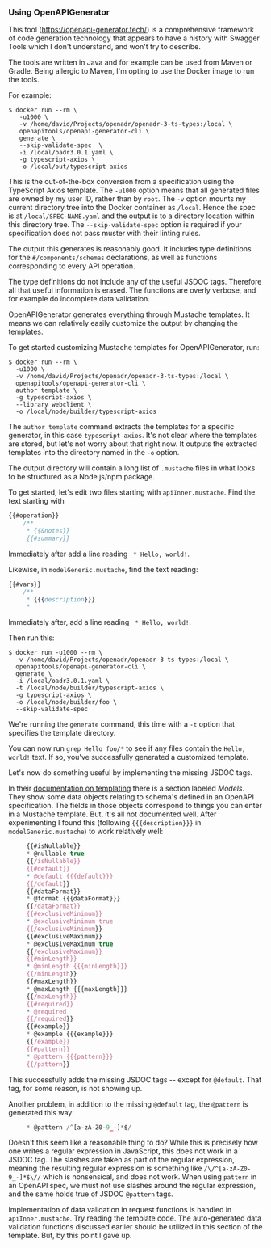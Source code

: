 
### Using OpenAPIGenerator

This tool (https://openapi-generator.tech/) is a comprehensive framework of code generation technology that appears to have a history with Swagger Tools which I don't understand, and won't try to describe.

The tools are written in Java and for example can be used from Maven or Gradle.  Being allergic to Maven, I'm opting to use the Docker image to run the tools.

For example:

```shell
$ docker run --rm \
   -u1000 \
   -v /home/david/Projects/openadr/openadr-3-ts-types:/local \
   openapitools/openapi-generator-cli \
   generate \
   --skip-validate-spec  \
   -i /local/oadr3.0.1.yaml \
   -g typescript-axios \
   -o /local/out/typescript-axios
```

This is the out-of-the-box conversion from a specification using the TypeScript Axios template.  The `-u1000` option means that all generated files are owned by my user ID, rather than by `root`.  The `-v` option mounts my current directory tree into the Docker container as `/local`.  Hence the spec is at `/local/SPEC-NAME.yaml` and the output is to a directory location within this directory tree.  The `--skip-validate-spec` option is required if your specification does not pass muster with their linting rules.

The output this generates is reasonably good.  It includes type definitions for the `#/components/schemas` declarations, as well as functions corresponding to every API operation.

The type definitions do not include any of the useful JSDOC tags.  Therefore all that useful information is erased.  The functions are overly verbose, and for example do incomplete data validation.

OpenAPIGenerator generates everything through Mustache templates.  It means we can relatively easily customize the output by changing the templates.

To get started customizing Mustache templates for OpenAPIGenerator, run:

```shell
$ docker run --rm \
  -u1000 \
  -v /home/david/Projects/openadr/openadr-3-ts-types:/local \
  openapitools/openapi-generator-cli \
  author template \
  -g typescript-axios \
  --library webclient \
  -o /local/node/builder/typescript-axios
```

The `author template` command extracts the templates for a specific generator, in this case `typescript-axios`.  It's not clear where the templates are stored, but let's not worry about that right now.  It outputs the extracted templates into the directory named in the `-o` option.

The output directory will contain a long list of `.mustache` files in what looks to be structured as a Node.js/npm package.

To get started, let's edit two files starting with `apiInner.mustache`.  Find the text starting with

```js
{{#operation}}
    /**
     * {{&notes}}
     {{#summary}}
```

Immediately after add a line reading ` * Hello, world!`.

Likewise, in `modelGeneric.mustache`, find the text reading:

```js
{{#vars}}
    /**
     * {{{description}}}
     *
```

Immediately after, add a line reading ` * Hello, world!`.

Then run this:

```shell
$ docker run -u1000 --rm \
  -v /home/david/Projects/openadr/openadr-3-ts-types:/local \
  openapitools/openapi-generator-cli \
  generate \
  -i /local/oadr3.0.1.yaml \
  -t /local/node/builder/typescript-axios \
  -g typescript-axios \
  -o /local/node/builder/foo \
  --skip-validate-spec
```

We're running the `generate` command, this time with a `-t` option that specifies the template directory.

You can now run `grep Hello foo/*` to see if any files contain the `Hello, world!` text.  If so, you've successfully generated a customized template.

Let's now do something useful by implementing the missing JSDOC tags.

In their [documentation on templating](https://openapi-generator.tech/docs/templating) there is a section labeled _Models_.  They show some data objects relating to schema's defined in an OpenAPI specification.  The fields in those objects correspond to things you can enter in a Mustache template.  But, it's all not documented well.  After experimenting I found this (following `{{{description}}}` in `modelGeneric.mustache`) to work relatively well:

```js
     {{#isNullable}}
     * @nullable true
     {{/isNullable}}
     {{#default}}
     * @default {{{default}}}
     {{/default}}
     {{#dataFormat}}
     * @format {{{dataFormat}}}
     {{/dataFormat}}
     {{#exclusiveMinimum}}
     * @exclusiveMinimum true
     {{/exclusiveMinimum}}
     {{#exclusiveMaximum}}
     * @exclusiveMaximum true
     {{/exclusiveMaximum}}
     {{#minLength}}
     * @minLength {{{minLength}}}
     {{/minLength}}
     {{#maxLength}}
     * @maxLength {{{maxLength}}}
     {{/maxLength}}
     {{#required}}
     * @required
     {{/required}}
     {{#example}}
     * @example {{{example}}}
     {{/example}}
     {{#pattern}}
     * @pattern {{{pattern}}}
     {{/pattern}}
```

This successfully adds the missing JSDOC tags -- except for `@default`.  That tag, for some reason, is not showing up.

Another problem, in addition to the missing `@default` tag, the `@pattern` is generated this way:

```js
     * @pattern /^[a-zA-Z0-9_-]*$/
```

Doesn't this seem like a reasonable thing to do?  While this is precisely how one writes a regular expression in JavaScript, this does not work in a JSDOC tag.  The slashes are taken as part of the regular expression, meaning the resulting regular expression is something like `/\/^[a-zA-Z0-9_-]*$\//` which is nonsensical, and does not work.  When using `pattern` in an OpenAPI spec, we must not use slashes around the regular expression, and the same holds true of JSDOC `@pattern` tags.

Implementation of data validation in request functions is handled in `apiInner.mustache`.  Try reading the template code.  The auto-generated data validation functions discussed earlier should be utilized in this section of the template.  But, by this point I gave up.
